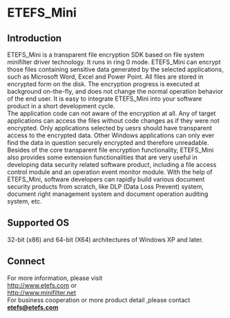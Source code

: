 # ETEFS_Mini

## Introduction
ETEFS_Mini is a transparent file encryption SDK based on file system minifilter driver technology. It runs in ring 0 mode. ETEFS_Mini can encrypt those files containing sensitive data generated by the selected applications, such as Microsoft Word, Excel and Power Point. All files are stored in encrypted form on the disk. The encryption progress is executed at background on-the-fly, and does not change the normal operation behavior of the end user. It is easy to integrate ETEFS_Mini into your software product in a short development cycle.  
The application code can not aware of the encryption at all. Any of target applications can access the files without code changes as if they were not encrypted. Only applications selected by uesrs should have transparent access to the encrypted data. Other Windows applications can only ever find the data in question securely encrypted and therefore unreadable.</br>
Besides of the core transparent file encryption functionality, ETEFS_Mini also provides some extension functionalities that are very useful in developing data security related software product, including a file access control module and an operation event monitor module. With the help of ETEFS_Mini, software developers can rapidly build various document security products from scratch, like DLP (Data Loss Prevent) system, document right management system and document operation auditing system, etc. 

## Supported OS
32-bit (x86) and 64-bit (X64) architectures of Windows XP and later.

## Connect
For more information, please visit  
http://www.etefs.com  or  
http://www.minifilter.net  
For business cooperation or more product detail ,please contact  
**etefs@etefs.com**
